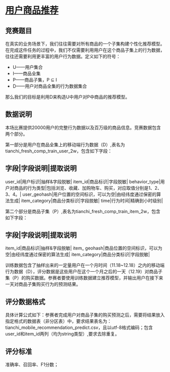 # [用户商品推荐](https://tianchi.aliyun.com/competition/entrance/231522/information)

## 竞赛题目 
在真实的业务场景下，我们往往需要对所有商品的一个子集构建个性化推荐模型。在完成这件任务的过程中，我们不仅需要利用用户在这个商品子集上的行为数据，往往还需要利用更丰富的用户行为数据。定义如下的符号：
- U——用户集合
- I——商品全集
- P——商品子集，P ⊆ I
- D——用户对商品全集的行为数据集合

那么我们的目标是利用D来构造U中用户对P中商品的推荐模型。

## 数据说明
本场比赛提供20000用户的完整行为数据以及百万级的商品信息。竞赛数据包含两个部分。


第一部分是用户在商品全集上的移动端行为数据（D）,表名为tianchi_fresh_comp_train_user_2w，包含如下字段：

字段|字段说明|提取说明
--------------
user_id|用户标识|抽样&字段脱敏|
item_id|商品标识|字段脱敏|
behavior_type|用户对商品的行为类型|包括浏览、收藏、加购物车、购买，对应取值分别是1、2、3、4。|
user_geohash|用户位置的空间标识，可以为空|由经纬度通过保密的算法生成|
item_category|商品分类标识|字段脱敏|
time|行为时间|精确到小时级别|

第二个部分是商品子集（P）,表名为tianchi_fresh_comp_train_item_2w，包含如下字段： 

字段|字段说明|提取说明
--------------
item_id|商品标识|抽样&字段脱敏|
item_ geohash|商品位置的空间标识，可以为空|由经纬度通过保密的算法生成|
item_category|商品分类标识|字段脱敏|

训练数据包含了抽样出来的一定量用户在一个月时间（11.18~12.18）之内的移动端行为数据（D），评分数据是这些用户在这个一个月之后的一天（12.19）对商品子集（P）的购买数据。参赛者要使用训练数据建立推荐模型，并输出用户在接下来一天对商品子集购买行为的预测结果。 

## 评分数据格式
具体计算公式如下：参赛者完成用户对商品子集的购买预测之后，需要将结果放入指定格式的数据表（非分区表）中，要求结果表名为：tianchi_mobile_recommendation_predict.csv，且以utf-8格式编码；包含user_id和item_id两列（均为string类型）,要求去除重复。

## 评分标准
准确率、召回率、F1分数；
